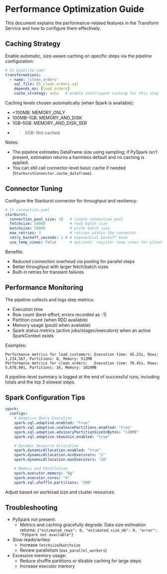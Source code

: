 # Performance Optimization Guide

This document explains the performance-related features in the Transform Service and how to configure them effectively.

## Caching Strategy

Enable automatic, size-aware caching on specific steps via the pipeline configuration:

```yaml
# In pipeline.yaml
transformations:
  - name: "clean_orders"
    sql_file: 05_clean_orders.sql
    depends_on: [load_orders]
    cache_strategy: auto   # enable intelligent caching for this step
```

Caching levels chosen automatically (when Spark is available):
- <100MB: MEMORY_ONLY
- 100MB–1GB: MEMORY_AND_DISK
- 1GB–5GB: MEMORY_AND_DISK_SER
- >5GB: Not cached

Notes:
- The pipeline estimates DataFrame size using sampling; if PySpark isn’t present, estimation returns a harmless default and no caching is applied.
- You can still call connector-level basic cache if needed (`StarburstConnector.cache_dataframe`).

## Connector Tuning

Configure the Starburst connector for throughput and resiliency:

```yaml
# In connection.yaml
starburst:
  connection_pool_size: 10   # simple connection pool
  fetchsize: 50000           # read batch size
  batchsize: 50000           # write batch size
  max_retries: 3             # retries within the connector
  retry_backoff_seconds: 1.0 # exponential backoff base
  use_temp_views: false      # optional: register temp views for placeholders
```

Benefits:
- Reduced connection overhead via pooling for parallel steps
- Better throughput with larger fetch/batch sizes
- Built-in retries for transient failures

## Performance Monitoring

The pipeline collects and logs step metrics:
- Execution time
- Row count (best-effort; errors recorded as -1)
- Partition count (when RDD available)
- Memory usage (psutil when available)
- Spark status metrics (active jobs/stages/executors) when an active SparkContext exists

Examples:
```
Performance metrics for load_customers: Execution time: 45.23s, Rows: 1,234,567, Partitions: 8, Memory: 512MB
Performance metrics for clean_orders:   Execution time: 78.45s, Rows: 5,678,901, Partitions: 16, Memory: 1024MB
```

A pipeline-level summary is logged at the end of successful runs, including totals and the top 3 slowest steps.

## Spark Configuration Tips

```yaml
spark:
  configs:
    # Adaptive Query Execution
    spark.sql.adaptive.enabled: "true"
    spark.sql.adaptive.coalescePartitions.enabled: "true"
    spark.sql.adaptive.advisoryPartitionSizeInBytes: "128MB"
    spark.sql.adaptive.skewJoin.enabled: "true"

    # Dynamic Resource Allocation
    spark.dynamicAllocation.enabled: "true"
    spark.dynamicAllocation.minExecutors: "2"
    spark.dynamicAllocation.maxExecutors: "20"

    # Memory and Parallelism
    spark.executor.memory: "8g"
    spark.executor.cores: "4"
    spark.sql.shuffle.partitions: "200"
```

Adjust based on workload size and cluster resources.

## Troubleshooting

- PySpark not present:
  - Metrics and caching gracefully degrade. Data size estimation returns:
    `{"estimated_rows": 0, "estimated_size_mb": 0, "error": "PySpark not available"}`
- Slow reads/writes:
  - Increase `fetchsize`/`batchsize`
  - Review parallelism (`max_parallel_workers`)
- Excessive memory usage:
  - Reduce shuffle partitions or disable caching for large steps
  - Increase executor memory
